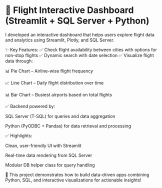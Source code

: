 # 🚀 Flight Interactive Dashboard (Streamlit + SQL Server + Python)

I developed an interactive dashboard that helps users explore flight data and analytics using Streamlit, Plotly, and SQL Server.

✨ Key Features:
✅ Check flight availability between cities with options for non-stop flights
✅ Dynamic search with date selection
✅ Visualize flight data through:

📊 Pie Chart – Airline-wise flight frequency

📈 Line Chart – Daily flight distribution over time

📊 Bar Chart – Busiest airports based on total flights

✅ Backend powered by:

SQL Server (T-SQL) for queries and data aggregation

Python (PyODBC + Pandas) for data retrieval and processing

✅ Highlights:

Clean, user-friendly UI with Streamlit

Real-time data rendering from SQL Server

Modular DB helper class for query handling

🌟 This project demonstrates how to build data-driven apps combining Python, SQL, and interactive visualizations for actionable insights!
